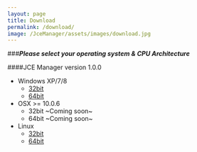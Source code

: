 ```yaml
---
layout: page
title: Download
permalink: /download/
image: /JceManager/assets/images/download.jpg
---
```



###***Please select your operating system & CPU Architecture***
<br>

####<i class="fa fa-download"></i>JCE Manager version 1.0.0
<br>

 - <i class="fa fa-windows"></i>Windows XP/7/8
 	- [32bit][win32]
 	- [64bit][win64]
 - <i class="fa fa-apple"></i> OSX >= 10.0.6
  	- 32bit ~Coming soon~
 	- 64bit	~Coming soon~
 - <i class="fa fa-linux"></i> Linux
  	- [32bit][linux32]
 	- [64bit][linux64]


[win32]: /assets/images/os-icons/windows.jpg
[win64]: /assets/images/os-icons/windows.jpg
[mac32]: /assets/images/os-icons/windows.jpg
[mac64]: /assets/images/os-icons/windows.jpg
[linux32]: /assets/images/os-icons/windows.jpg
[linux64]: /assets/images/os-icons/windows.jpg
